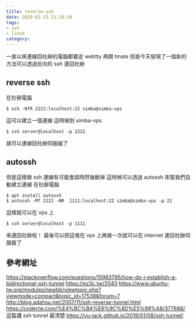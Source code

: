 ```yaml
---
title: reverse-ssh
date: 2020-02-23 21:24:34
tags:
- ssh
- linux
category:
---
```


一直以來連線回社辦的電腦都要走 webtty 再開 tmate
但是今天發現了一個新的方法可以透過反向的 ssh 連回社辦

## reverse ssh
在社辦電腦
```
$ ssh -NfR 2222:localhost:22 simba@simba-vps
```
這可以建立一個連線
這時候到 simba-vps
```
$ ssh server@localhost -p 2222
```
就可以連線回社辦伺服器了

## autossh
但是這樣做 ssh 連線有可能會超時然後斷掉
這時候可以透過 autossh 來幫我們自動建立連線
在社辦電腦
```
$ apt install autossh
$ autossh -Mf 2222 -NR  1111:localhost:22 simba@simba-vps -p 22
```
這樣就可以在 vps 上
```
$ ssh server@localhost -p 1111
```
來連回社辦啦！
最後可以把這堆在 vps 上再做一次就可以在 internet 連回社辦伺服器了

## 參考網址
https://stackoverflow.com/questions/15983795/how-do-i-establish-a-bidirectional-ssh-tunnel
https://ez3c.tw/2043
https://www.ubuntu-tw.org/modules/newbb/viewtopic.php?viewmode=compact&topic_id=17538&forum=7
http://blog.adahsu.net/2007/11/ssh-reverse-tunnel.html
https://codertw.com/%E4%BC%BA%E6%9C%8D%E5%99%A8/377688/
這篇講 ssh tunnel 最清楚
https://yu-jack.github.io/2019/01/08/ssh-tunnel/
